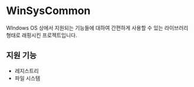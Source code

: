 # WinSysCommon

WIndows OS 상에서 지원되는 기능들에 대하여 간편하게 사용할 수 있는 라이브러리 형태로 래핑시킨 프로젝트입니다.


## 지원 기능
- 레지스트리
- 파일 시스템
